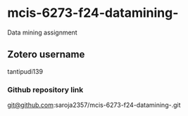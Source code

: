 # mcis-6273-f24-datamining-
Data mining assignment

## Zotero username
tantipudi139

### Github repository link
git@github.com:saroja2357/mcis-6273-f24-datamining-.git
